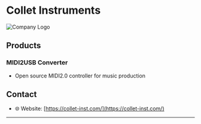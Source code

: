 # Collet Instruments

![Company Logo](https://github.com/collet-instruments.png)

## Products

### MIDI2USB Converter
- Open source MIDI2.0 controller for music production

## Contact

- 🌐 Website: [https://collet-inst.com/](https://collet-inst.com/)

---
